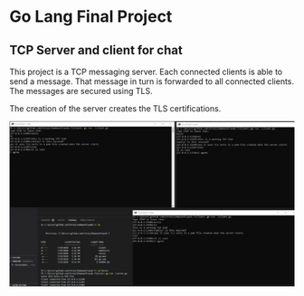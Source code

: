 # Go Lang Final Project
## TCP Server and client for chat

This project is a TCP messaging server.
Each connected clients is able to send a message. That message in turn is forwarded to all connected clients. The messages are secured using TLS.

The creation of the server creates the TLS certifications.

![chat](images/chat.jpg)
